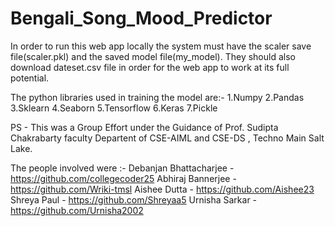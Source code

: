 # Bengali_Song_Mood_Predictor
In order to run this web app locally the system must have the scaler save file(scaler.pkl) and the saved model file(my_model). They should also download dateset.csv file in order for the web app to work at its full potential.

The python libraries used in training the model are:-
1.Numpy
2.Pandas
3.Sklearn
4.Seaborn
5.Tensorflow
6.Keras
7.Pickle

PS - This was a Group Effort under the Guidance of Prof. Sudipta Chakrabarty faculty Departent of CSE-AIML and CSE-DS , Techno Main Salt Lake.

The people involved were :-
	Debanjan Bhattacharjee - https://github.com/collegecoder25
	Abhiraj Bannerjee - https://github.com/Wriki-tmsl
	Aishee Dutta - https://github.com/Aishee23
	Shreya Paul - https://github.com/Shreyaa5
	Urnisha Sarkar - https://github.com/Urnisha2002
